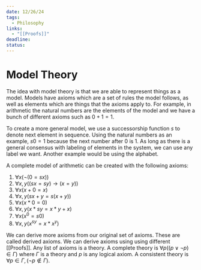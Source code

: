 ```yaml
---
date: 12/26/24
tags:
  - Philosophy
links:
  - "[[Proofs]]"
deadline: 
status:
---
```

# Model Theory
The idea with model theory is that we are able to represent things as a model. Models have axioms which are a set of rules the model follows, as well as elements which are things that the axioms apply to. For example, in arithmetic the natural numbers are the elements of the model and we have a bunch of different axioms such as $0+1=1$. 

To create a more general model, we use a successorship function $s$ to denote next element in sequence. Using the natural numbers as an example, $s0=1$ because the next number after $0$ is $1$. As long as there is a general consensus with labeling of elements in the system, we can use any label we want. Another example would be using the alphabet.

A complete model of arithmetic can be created with the following axioms:
1. $\forall x( \neg(0=sx))$
2. $\forall x,y((sx=sy)\rightarrow (x=y))$
3. $\forall x(x+0=x)$
4. $\forall x,y(sx+y=s(x+y))$
5. $\forall x(x*0=0)$
6. $\forall x,y(x*sy=x*y+x)$
7. $\forall x(x^0=s0)$
8. $\forall x,y(x^{sy}=x*x^y)$

We can derive more axioms from our original set of axioms. These are called derived axioms. We can derive axioms using using different [[Proofs]]. Any list of axioms is a theory. A complete theory is $\forall p((p\lor \neg p)\in \Gamma)$ where $\Gamma$ is a theory and $p$ is any logical axiom. A consistent theory is $\forall p\in\Gamma,(\neg p \notin \Gamma)$. 